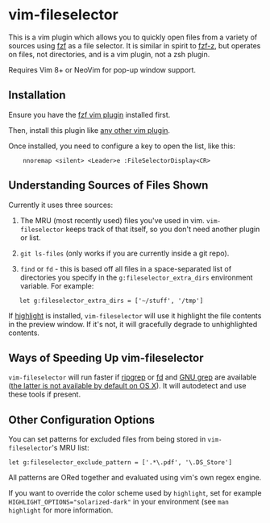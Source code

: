 # vim-fileselector

This is a vim plugin which allows you to quickly open files from a variety of
sources using [fzf](https://github.com/junegunn/fzf) as a file selector. It is
similar in spirit to [fzf-z](https://github.com/andrewferrier/fzf-z), but
operates on files, not directories, and is a vim plugin, not a zsh plugin.

Requires Vim 8+ or NeoVim for pop-up window support.

## Installation

Ensure you have the [fzf vim plugin](https://github.com/junegunn/fzf.vim)
installed first.

Then, install this plugin like [any other vim
plugin](https://vi.stackexchange.com/questions/613/how-do-i-install-a-plugin-in-vim-vi).

Once installed, you need to configure a key to open the list, like this:

``` vim
    nnoremap <silent> <Leader>e :FileSelectorDisplay<CR>
```

## Understanding Sources of Files Shown

Currently it uses three sources:

1. The MRU (most recently used) files you've used in vim. `vim-fileselector`
   keeps track of that itself, so you don't need another plugin or list.

1. `git ls-files` (only works if you are currently inside a git repo).

1. `find` or `fd` - this is based off all files in a space-separated list of
   directories you specify in the `g:fileselector_extra_dirs` environment
   variable. For example:

``` vim
   let g:fileselector_extra_dirs = ['~/stuff', '/tmp']
```

If [highlight](https://www.gnu.org/software/src-highlite/) is installed,
`vim-fileselector` will use it highlight the file contents in the preview
window. If it's not, it will gracefully degrade to unhighlighted contents.

## Ways of Speeding Up vim-fileselector

`vim-fileselector` will run faster if
[ripgrep](https://github.com/BurntSushi/ripgrep) or
[fd](https://github.com/sharkdp/fd) and [GNU
grep](https://www.gnu.org/software/grep/) are available ([the latter is not
available by default on OS X](https://apple.stackexchange.com/a/193300)). It
will autodetect and use these tools if present.

## Other Configuration Options

You can set patterns for excluded files from being stored in
`vim-fileselector`'s MRU list:

```vim
let g:fileselector_exclude_pattern = ['.*\.pdf', '\.DS_Store']
```

All patterns are ORed together and evaluated using vim's own regex engine.

If you want to override the color scheme used by `highlight`, set for example
`HIGHLIGHT_OPTIONS="solarized-dark"` in your environment (see `man highlight`
for more information.
